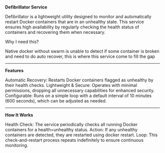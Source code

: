 **Defibrillator Service**

Defibrillator is a lightweight utility designed to monitor and automatically restart Docker containers that are in an unhealthy state. This service ensures high availability by regularly checking the health status of containers and recovering them when necessary.

Why I need this?

Native docker without swarm is unable to detect if some container is broken and need to do auto recover, this is where this service come to fill the gap

---

**Features**

Automatic Recovery: Restarts Docker containers flagged as unhealthy by their health checks.
Lightweight & Secure: Operates with minimal permissions, dropping all unnecessary capabilities for enhanced security.
Configurable: Runs on a simple loop with a default interval of 10 minutes (600 seconds), which can be adjusted as needed.

---

**How It Works**

Health Check: The service periodically checks all running Docker containers for a health=unhealthy status.
Action: If any unhealthy containers are detected, they are restarted using docker restart.
Loop: This check-and-restart process repeats indefinitely to ensure continuous monitoring.
